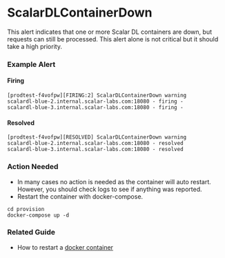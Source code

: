 # ScalarDLContainerDown
This alert indicates that one or more Scalar DL containers are down, but requests can still be processed. This alert alone is not critical but it should take a high priority.

### Example Alert

#### Firing
```
[prodtest-f4vofpw][FIRING:2] ScalarDLContainerDown warning
scalardl-blue-2.internal.scalar-labs.com:18080 - firing -
scalardl-blue-3.internal.scalar-labs.com:18080 - firing -
```

#### Resolved
```
[prodtest-f4vofpw][RESOLVED] ScalarDLContainerDown warning
scalardl-blue-2.internal.scalar-labs.com:18080 - resolved
scalardl-blue-3.internal.scalar-labs.com:18080 - resolved
```

### Action Needed
* In many cases no action is needed as the container will auto restart. However, you should check logs to see if anything was reported.
* Restart the container with docker-compose.
```
cd provision
docker-compose up -d
```

### Related Guide
* How to restart a [docker container](./ContainerGuide.md)
